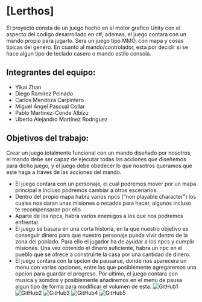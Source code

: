 # [Lerthos]

El proyecto consta de un juego hecho en el motor grafico Unity con el aspecto del codigo desarrollado en c#, ademas, el juego contara con un mando propio para jugarlo. Sera un juego tipo MMO, con mapa y cosas tipicas del genero. En cuanto al mando/controlador, esta por decidir si se hace algun tipo de teclado casero o mando estilo consola. 

## Integrantes del equipo:

- Yikai Zhan
- Diego Ramírez Peinado
- Carlos Mendoza Carpintero
- Miguel Ángel Pascual Collar
- Pablo Martínez-Conde Albizu
- Uberto Alejandro Martínez Rodríguez

## Objetivos del trabajo:

Crear un juego totalmente funcional con un mando diseñado por nosotros, el mando debe ser capaz de ejecutar todas las acciones que diseñemos para dicho juego, y el juego debe obedecer lo que nosotros queramos que este haga a traves de las acciones del mando. 
- El juego contara con un personaje, el cual podremos mover por un mapa principal e incluso podremos cambiar a otros escenarios.
- Dentro del propio mapa habra varios npcs ("non playable character") los cuales nos daran unas misiones o recados para hacer, algunos incluso te recompensaran por ello.
- Aparte de los npcs, habra varios enemigos a los que nos podremos enfrentar.
- El juego se basara en una corta historia, en la que nuestro objetivo es conseguir dinero para que nuestro personaje pueda vivir dentro de la zona del poblado. Para ello el jugador ha de ayudar a los npcs y cumplir misiones. Una vez obtenido el dinero suficiente, habra un npc en el pueblo que se ofrece a construirte la casa por una cantidad de dinero.
- El juego contara con la opcion de pausarse, donde nos aparecera un menu con varias opciones, entre las que posiblemente agregaremos una opcion para guardar el progreso.
Por ultimo, el juego contara con musica y sonidos y posiblemente añadiremos en el menu de pausa algun tipo de forma para modificar el volumen de esta.
![GitHub1](https://user-images.githubusercontent.com/61047659/119157555-99305480-ba55-11eb-896d-3565dac1511a.png)
![GitHub2](https://user-images.githubusercontent.com/61047659/119157575-9c2b4500-ba55-11eb-869c-b2aa456efe97.png)
![GitHub3](https://user-images.githubusercontent.com/61047659/119157584-a0eff900-ba55-11eb-9895-c3e13821ad90.png)
![GitHub4](https://user-images.githubusercontent.com/61047659/119157606-a64d4380-ba55-11eb-85cf-13ea10a0fe27.png)
![GitHub5](https://user-images.githubusercontent.com/61047659/119157614-a8170700-ba55-11eb-91e5-26a77752cacb.png)
